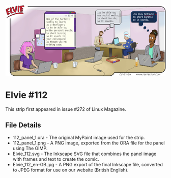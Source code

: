 ![Elvie comic strip #112](Elvie_112_en-GB.jpg)

Elvie #112
==========
This strip first appeared in issue #272 of Linux Magazine.

File Details
------------
* 112_panel_1.ora         - The original MyPaint image used for the strip.
* 112_panel_1.png         - A PNG image, exported from the ORA file for the panel using The GIMP.
* Elvie_112.svg           - The Inkscape SVG file that combines the panel image with frames and text to create the comic.
* Elvie_112_en-GB.jpg     - A PNG export of the final Inkscape file, converted to JPEG format for use on our website (British English).

